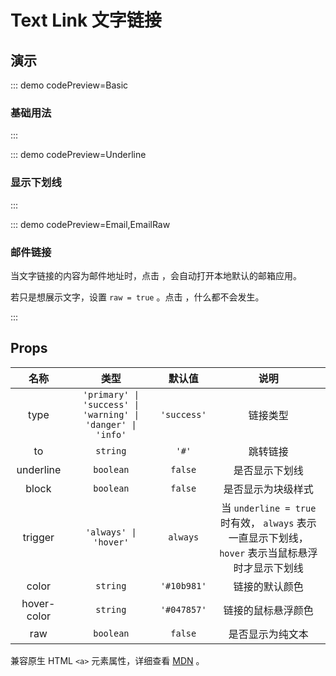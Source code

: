 <script setup>
import Basic from '@/text-link/demos/DemoBasic.vue'
import Underline from '@/text-link/demos/DemoUnderline.vue'
import Email from '@/text-link/demos/DemoEmail.vue'
import EmailRaw from '@/text-link/demos/DemoEmailRaw.vue'
</script>

# Text Link 文字链接

## 演示

::: demo codePreview=Basic

### 基础用法

<Basic />
:::

::: demo codePreview=Underline

### 显示下划线

<Underline />
:::

::: demo codePreview=Email,EmailRaw

### 邮件链接

当文字链接的内容为邮件地址时，点击 <Email /> ，会自动打开本地默认的邮箱应用。

若只是想展示文字，设置 `raw = true` 。点击 <EmailRaw /> ，什么都不会发生。

:::

## Props

|    名称     |                            类型                             |   默认值    |                                               说明                                                |
| :---------: | :---------------------------------------------------------: | :---------: | :-----------------------------------------------------------------------------------------------: |
|    type     | `'primary' \| 'success' \| 'warning' \| 'danger' \| 'info'` | `'success'` |                                             链接类型                                              |
|     to      |                          `string`                           |    `'#'`    |                                             跳转链接                                              |
|  underline  |                          `boolean`                          |   `false`   |                                          是否显示下划线                                           |
|    block    |                          `boolean`                          |   `false`   |                                        是否显示为块级样式                                         |
|   trigger   |                    `'always' \| 'hover'`                    |  `always`   | 当 `underline = true` 时有效， `always` 表示一直显示下划线， `hover` 表示当鼠标悬浮时才显示下划线 |
|    color    |                          `string`                           | `'#10b981'` |                                          链接的默认颜色                                           |
| hover-color |                          `string`                           | `'#047857'` |                                        链接的鼠标悬浮颜色                                         |
|     raw     |                          `boolean`                          |   `false`   |                                         是否显示为纯文本                                          |

兼容原生 HTML `<a>` 元素属性，详细查看 [MDN](https://developer.mozilla.org/zh-CN/docs/Web/HTML/Element/a) 。
